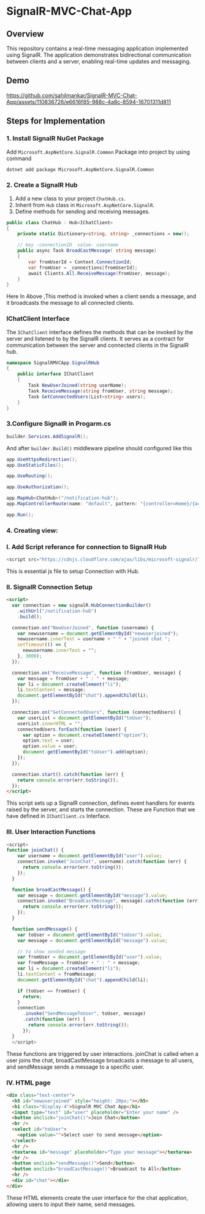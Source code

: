 # SignalR-MVC-Chat-App

## Overview

This repository contains a real-time messaging application implemented using SignalR. The application demonstrates bidirectional communication between clients and a server, enabling real-time updates and messaging.
## Demo

https://github.com/sahilmankar/SignalR-MVC-Chat-App/assets/110836726/e6616f85-988c-4a8c-8594-16701311d811


## Steps for Implementation

### 1. Install SignalR NuGet Package

Add `Microsoft.AspNetCore.SignalR.Common` Package into project by using command

```bash
dotnet add package Microsoft.AspNetCore.SignalR.Common
```

### 2. Create a SignalR Hub

1. Add a new class to your project `ChatHub.cs`.
2. Inherit from `Hub` class in `Microsoft.AspNetCore.SignalR`.
3. Define methods for sending and receiving messages.

```csharp
public class ChatHub : Hub<IChatClient>
{
    private static Dictionary<string, string> _connections = new();

    // key -connectionID  value- username
    public async Task BroadCastMessage( string message)
    {
        var fromUserId = Context.ConnectionId;
        var fromUser = _connections[fromUserId];
        await Clients.All.ReceiveMessage(fromUser, message);
    }
}
```

Here In Above ,This method is invoked when a client sends a message, and it broadcasts the message to all connected clients.

### IChatClient Interface

The `IChatClient` interface defines the methods that can be invoked by the server and listened to by the SignalR clients. It serves as a contract for communication between the server and connected clients in the SignalR hub.

```csharp
namespace SignalRMVCApp.SignalRHub
{
    public interface IChatClient
    {
        Task NewUserJoined(string userName);
        Task ReceiveMessage(string fromUser, string message);
        Task GetConnectedUsers(List<string> users);
    }
}
```

### 3.Configure SignalR in Progarm.cs

```csharp
builder.Services.AddSignalR();
```

And after `builder.Build()` middleware pipeline should configured like this

```csharp
app.UseHttpsRedirection();
app.UseStaticFiles();

app.UseRouting();

app.UseAuthorization();

app.MapHub<ChatHub>("/notification-hub");
app.MapControllerRoute(name: "default", pattern: "{controller=Home}/{action=Index}/{id?}");

app.Run();
```

### 4. Creating view:

### I. Add Script referance for connection to SignalR Hub

```javascript
<script src="https://cdnjs.cloudflare.com/ajax/libs/microsoft-signalr/7.0.12/signalr.min.js"></script>
```

This is essential js file to setup Connection with Hub.

### II. SignalR Connection Setup

```html
<script>
  var connection = new signalR.HubConnectionBuilder()
    .withUrl("/notification-hub")
    .build();

  connection.on("NewUserJoined", function (username) {
    var newusername = document.getElementById("newuserjoined");
    newusername.innerText = username + " " + "joined chat ";
    setTimeout(() => {
      newusername.innerText = "";
    }, 3000);
  });

  connection.on("ReceiveMessage", function (fromUser, message) {
    var message = fromUser + " : " + message;
    var li = document.createElement("li");
    li.textContent = message;
    document.getElementById("chat").appendChild(li);
  });

  connection.on("GetConnectedUsers", function (connectedUsers) {
    var userList = document.getElementById("toUser");
    userList.innerHTML = "";
    connectedUsers.forEach(function (user) {
      var option = document.createElement("option");
      option.text = user;
      option.value = user;
      document.getElementById("toUser").add(option);
    });
  });

  connection.start().catch(function (err) {
    return console.error(err.toString());
  });
</script>
```

This script sets up a SignalR connection, defines event handlers for events raised by the server, and starts the connection. These are Function that we have defined in `IChatClient.cs` Interface.

### III. User Interaction Functions

```javascript
<script>
function joinChat() {
    var username = document.getElementById("user").value;
    connection.invoke("JoinChat", username).catch(function (err) {
      return console.error(err.toString());
    });
  }

  function broadCastMessage() {
    var message = document.getElementById("message").value;
    connection.invoke("BroadCastMessage", message).catch(function (err) {
      return console.error(err.toString());
    });
  }

  function sendMessage() {
    var toUser = document.getElementById("toUser").value;
    var message = document.getElementById("message").value;

    // to show sended message
    var fromUser = document.getElementById("user").value;
    var fromMessage = fromUser + " : " + message;
    var li = document.createElement("li");
    li.textContent = fromMessage;
    document.getElementById("chat").appendChild(li);

    if (toUser == fromUser) {
      return;
    }
    connection
      .invoke("SendMessageToUser", toUser, message)
      .catch(function (err) {
        return console.error(err.toString());
      });
  }
  </script>
```

These functions are triggered by user interactions. joinChat is called when a user joins the chat, broadCastMessage broadcasts a message to all users, and sendMessage sends a message to a specific user.

### IV. HTML page

```html
<div class="text-center">
  <h5 id="newuserjoined" style="height: 20px;"></h5>
  <h1 class="display-4">SignalR MVC Chat App</h1>
  <input type="text" id="user" placeholder="Enter your name" />
  <button onclick="joinChat()">Join Chat</button>
  <br />
  <select id="toUser">
    <option value="">Select user to send message</option>
  </select>
  <br />
  <textarea id="message" placeholder="Type your message"></textarea>
  <br />
  <button onclick="sendMessage()">Send</button>
  <button onclick="broadCastMessage()">Broadcast to All</button>
  <hr />
  <div id="chat"></div>
</div>
```

These HTML elements create the user interface for the chat application, allowing users to input their name, send messages.
